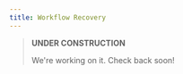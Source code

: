 ```yaml
---
title: Workflow Recovery
---
```


> **UNDER CONSTRUCTION**
>
> We're working on it. Check back soon!